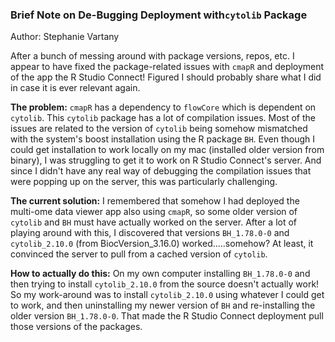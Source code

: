 ### Brief Note on De-Bugging Deployment with`cytolib` Package

Author: Stephanie Vartany

After a bunch of messing around with package versions, repos, etc. I appear to have fixed the package-related issues with `cmapR` and deployment of the app the R Studio Connect! Figured I should probably share what I did in case it is ever relevant again.

**The problem:** `cmapR` has a dependency to `flowCore` which is dependent on `cytolib`. This `cytolib` package has a lot of compilation issues. Most of the issues are related to the version of `cytolib` being somehow mismatched with the system's boost installation using the R package `BH`. Even though I could get installation to work locally on my mac (installed older version from binary), I was struggling to get it to work on R Studio Connect's server. And since I didn't have any real way of debugging the compilation issues that were popping up on the server, this was particularly challenging.

**The current solution:** I remembered that somehow I had deployed the multi-ome data viewer app also using `cmapR`, so some older version of `cytolib` and `BH` must have actually worked on the server. After a lot of playing around with this, I discovered that versions `BH_1.78.0-0` and `cytolib_2.10.0` (from BiocVersion_3.16.0) worked.....somehow? At least, it convinced the server to pull from a cached version of `cytolib`.

**How to actually do this:** On my own computer installing `BH_1.78.0-0` and then trying to install `cytolib_2.10.0` from the source doesn't actually work! So my work-around was to install `cytolib_2.10.0` using whatever I could get to work, and then uninstalling my newer version of `BH` and re-installing the older version `BH_1.78.0-0`. That made the R Studio Connect deployment pull those versions of the packages.
